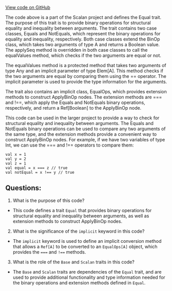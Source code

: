 [View code on GitHub](sigmastate-interpreterhttps://github.com/ScorexFoundation/sigmastate-interpreter/graph-ir/src/main/scala/scalan/primitives/Equal.scala)

The code above is a part of the Scalan project and defines the Equal trait. The purpose of this trait is to provide binary operations for structural equality and inequality between arguments. The trait contains two case classes, Equals and NotEquals, which represent the binary operations for equality and inequality, respectively. Both case classes extend the BinOp class, which takes two arguments of type A and returns a Boolean value. The applySeq method is overridden in both case classes to call the equalValues method, which checks if the two arguments are equal or not.

The equalValues method is a protected method that takes two arguments of type Any and an implicit parameter of type Elem[A]. This method checks if the two arguments are equal by comparing them using the == operator. The implicit parameter is used to provide the type information for the arguments.

The trait also contains an implicit class, EqualOps, which provides extension methods to construct ApplyBinOp nodes. The extension methods are === and !==, which apply the Equals and NotEquals binary operations, respectively, and return a Ref[Boolean] to the ApplyBinOp node.

This code can be used in the larger project to provide a way to check for structural equality and inequality between arguments. The Equals and NotEquals binary operations can be used to compare any two arguments of the same type, and the extension methods provide a convenient way to construct ApplyBinOp nodes. For example, if we have two variables of type Int, we can use the === and !== operators to compare them:

```
val x = 1
val y = 2
val z = 1
val equal = x === z // true
val notEqual = x !== y // true
```
## Questions: 
 1. What is the purpose of this code?
- This code defines a trait `Equal` that provides binary operations for structural equality and inequality between arguments, as well as extension methods to construct ApplyBinOp nodes.

2. What is the significance of the `implicit` keyword in this code?
- The `implicit` keyword is used to define an implicit conversion method that allows a `Ref[A]` to be converted to an `EqualOps[A]` object, which provides the `===` and `!==` methods.

3. What is the role of the `Base` and `Scalan` traits in this code?
- The `Base` and `Scalan` traits are dependencies of the `Equal` trait, and are used to provide additional functionality and type information needed for the binary operations and extension methods defined in `Equal`.